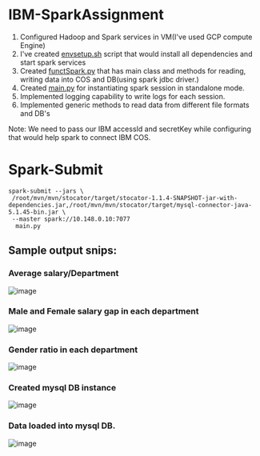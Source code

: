 # IBM-SparkAssignment

1. Configured Hadoop and Spark services in VM(I've used GCP compute Engine)
2. I've created <a href="https://github.com/jthiruveedula/ibmSparkChallenge/blob/main/envsetup.sh">envsetup.sh</a> script that would install all dependencies and start spark services
3. Created <a href="https://github.com/jthiruveedula/ibmSparkChallenge/blob/main/functSpark.py">functSpark.py</a> that has main class and methods for reading, writing data into COS and DB(using spark jdbc driver.) 
4. Created <a href="https://github.com/jthiruveedula/ibmSparkChallenge/blob/main/main.py">main.py</a> for instantiating spark session in standalone mode.
5. Implemented logging capability to write logs for each session.
6. Implemented generic methods to read data from different file formats and DB's

Note: We need to pass our IBM accessId and secretKey while configuring that would help spark to connect IBM COS.


# Spark-Submit

```
spark-submit --jars \
 /root/mvn/mvn/stocator/target/stocator-1.1.4-SNAPSHOT-jar-with-dependencies.jar,/root/mvn/mvn/stocator/target/mysql-connector-java-5.1.45-bin.jar \
 --master spark://10.148.0.10:7077
  main.py 
```

## Sample output snips:

### Average salary/Department

![image](https://user-images.githubusercontent.com/34623941/100903653-299ccc00-34ec-11eb-8be9-041ebdf05b74.png)

### Male and Female salary gap in each department

![image](https://user-images.githubusercontent.com/34623941/100903496-fbb78780-34eb-11eb-87ed-41dfd69b8af6.png)

### Gender ratio in each department

![image](https://user-images.githubusercontent.com/34623941/100903746-433e1380-34ec-11eb-884d-fa5b40a715f2.png)

### Created mysql DB instance

![image](https://user-images.githubusercontent.com/34623941/100904167-c2334c00-34ec-11eb-92cb-c204f6cd997c.png)

### Data loaded into mysql DB.

![image](https://user-images.githubusercontent.com/34623941/100904257-d8d9a300-34ec-11eb-9aeb-0684405ab2cf.png)
